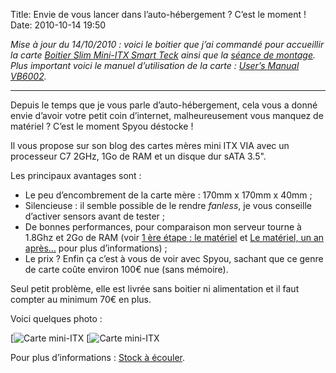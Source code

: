 Title: Envie de vous lancer dans l’auto-hébergement ? C’est le moment !
Date: 2010-10-14 19:50

*Mise à jour du 14/10/2010 : voici le boitier que j’ai commandé pour accueillir
la carte [Boitier Slim Mini-ITX Smart
Teck](http://www.3continents.fr/produit.asp?produitID=8296) ainsi que la [séance
de montage](http://www.flickr.com/photos/gege2061/sets/72157625036990133/). Plus
important voici le manuel d’utilisation de la carte : [User’s Manual
VB6002](|filename|/documents/UM_VB6002_101.pdf).*

* * *

Depuis le temps que je vous parle d’auto-hébergement, cela vous a donné envie
d’avoir votre petit coin d’internet, malheureusement vous manquez de matériel ?
C’est le moment Spyou déstocke !

Il vous propose sur son blog des cartes mères mini ITX VIA avec un processeur C7
2GHz, 1Go de RAM et un disque dur sATA 3.5".

Les principaux avantages sont :

* Le peu d’encombrement de la carte mère : 170mm x 170mm x 40mm ;
* Silencieuse : il semble possible de le rendre *fanless*, je vous conseille
d’activer sensors avant de tester ;
* De bonnes performances, pour comparaison mon serveur tourne à 1.8Ghz et 2Go de
RAM (voir [1 ère étape : le
matériel](|filename|1-ere-etape-le-materiel.md) et
[Le matériel, un an
après…](|filename|le-materiel-un-apres.md) pour
plus d’informations) ;
* Le prix ? Enfin ça c’est à vous de voir avec Spyou, sachant que ce genre de
carte coûte environ 100€ nue (sans mémoire).

Seul petit problème, elle est livrée sans boitier ni alimentation et il faut
compter au minimum 70€ en plus.

Voici quelques photo :

[![Carte mini-ITX](|filename|/images/20100910-c7-1.jpg)
[![Carte mini-ITX](|filename|/images/20100910-c7-2.jpg)

Pour plus d’informations : [Stock à
écouler](http://blog.spyou.org/wordpress-mu/stock-a-ecouler/).
